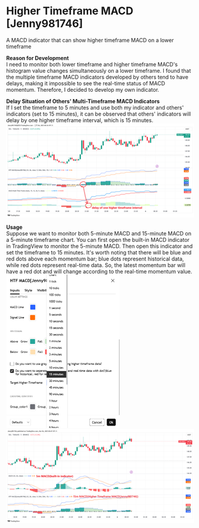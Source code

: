 # Higher Timeframe MACD [Jenny981746]
A MACD indicator that can show higher timeframe MACD on a lower timeframe  


**Reason for Development**  
I need to monitor both lower timeframe and higher timeframe MACD's histogram value changes simultaneously on a lower timeframe. I found that the multiple timeframe MACD indicators developed by others tend to have delays, making it impossible to see the real-time status of MACD momentum. Therefore, I decided to develop my own indicator.

**Delay Situation of Others' Multi-Timeframe MACD Indicators**  
If I set the timeframe to 5 minutes and use both my indicator and others' indicators (set to 15 minutes), it can be observed that others' indicators will delay by one higher timeframe interval, which is 15 minutes. 
![delay of one higher timeframe interval](https://github.com/981746/htf-macd-tradingview/blob/ffee4e835fff56bbd6fb55cabdaba9c5d29e22a9/img/delay%20of%20one%20higher%20timeframe%20interval.png)

**Usage**  
Suppose we want to monitor both 5-minute MACD and 15-minute MACD on a 5-minute timeframe chart. You can first open the built-in MACD indicator in TradingView to monitor the 5-minute MACD. Then open this indicator and set the timeframe to 15 minutes. It's worth noting that there will be blue and red dots above each momentum bar; blue dots represent historical data, while red dots represent real-time data. So, the latest momentum bar will have a red dot and will change according to the real-time momentum value.
![select timeframe](https://github.com/981746/htf-macd-tradingview/blob/ffee4e835fff56bbd6fb55cabdaba9c5d29e22a9/img/select%20timeframe.png)
![monitor 5m macd and 15m macd at the same time](https://github.com/981746/htf-macd-tradingview/blob/ffee4e835fff56bbd6fb55cabdaba9c5d29e22a9/img/monitor%205m%20macd%20and%2015m%20macd%20at%20the%20same%20time.png)







